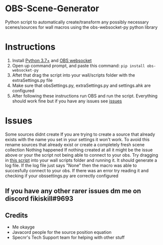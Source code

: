 # OBS-Scene-Generator
Python script to automatically create/transform any possibly necessary scenes/sources for wall macros using the obs-websocket-py python library
# Instructions
1) Install [Python 3.7+](https://www.python.org/downloads/) and [OBS websocket](https://obsproject.com/forum/resources/obs-websocket-remote-control-obs-studio-from-websockets.466/)
2) Open up command prompt, and paste this command: `pip install obs-websocket-py`
3) Aftet that drag the script into your wall/scripts folder with the extraSettings.py file
4) Make sure that obsSettings.py, extraSettings.py and settings.ahk are configured
5) After following these instructions run OBS and run the script. Everything should work fine but if you have any issues see [issues](#Issues)
# Issues
Some sources didnt create
If you are trying to create a source that already exists with the name you set in your settings it won't work. To avoid this rename sources that already exist or create a completely fresh scene collection
Nothing happened
If nothing created at all it might be the issue above or your the script not being able to connect to your obs. Try dragging in [this script](https://cdn.discordapp.com/attachments/979162301582155856/980354974372495370/wstest.py) into your wall scripts folder and running it. It should generate a log file. If the log file just says "None" then the macro was able to succesfully connect to your obs. If there was an error try reading it and checking if your obssettings.py are correctly configured
## If you have any other rarer issues dm me on discord fikiskill#9693
## Credits

- Me okayge
- Javacord people for the source position equation
- Specnr's Tech Support team for helping with other stuff
